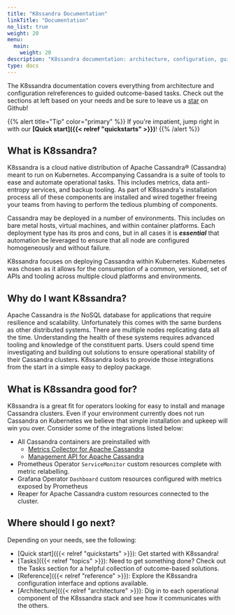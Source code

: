 ```yaml
---
title: "K8ssandra Documentation"
linkTitle: "Documentation"
no_list: true
weight: 20
menu:
  main:
    weight: 20
description: "K8ssandra documentation: architecture, configuration, guided tasks"
type: docs
---
```


The K8ssandra documentation covers everything from architecture and configuration relreferences to guided outcome-based tasks. Check out the sections at left based on your needs and be sure to leave us a <a class="github-button" href="https://github.com/k8ssandra/k8ssandra" data-icon="octicon-star" aria-label="Star k8ssandra/k8ssandra on GitHub">star</a> on Github!

{{% alert title="Tip" color="primary" %}}
If you're impatient, jump right in with our **[Quick start]({{< relref "quickstarts" >}})**!
{{% /alert %}}

## What is K8ssandra?

K8ssandra is a cloud native distribution of Apache Cassandra® (Cassandra) meant to run on Kubernetes. Accompanying Cassandra is a suite of tools to ease and automate operational tasks. This includes metrics, data anti-entropy services, and backup tooling. As part of K8ssandra's installation process all of these components are installed and wired together freeing your teams from having to perform the tedious plumbing of components.

Cassandra may be deployed in a number of environments. This includes on bare metal hosts, virtual machines, and within container platforms. Each deployment type has its pros and cons, but in all cases it is **_essential_** that automation be leveraged to ensure that all node are configured homogeneously and without failure.

K8ssandra focuses on deploying Cassandra within Kubernetes. Kubernetes was chosen as it allows for the consumption of a common, versioned, set of APIs and tooling across multiple cloud platforms and environments.

## Why do I want K8ssandra?

Apache Cassandra is _the_ NoSQL database for applications that require resilience and scalability. Unfortunately this comes with the same burdens as other distributed systems. There are multiple nodes replicating data all the time. Understanding the health of these systems requires advanced tooling and knowledge of the constituent parts. Users could spend time investigating and building out solutions to ensure operational stability of their Cassandra clusters. K8ssandra looks to provide those integrations from the start in a simple easy to deploy package.

## What is K8ssandra good for?

K8ssandra is a great fit for operators looking for easy to install and manage Cassandra clusters. Even if your environment currently does not run Cassandra on Kubernetes we believe that simple installation and upkeep will win you over. Consider some of the integrations listed below:

* All Cassandra containers are preinstalled with
  * [Metrics Collector for Apache Cassandra](https://github.com/datastax/metric-collector-for-apache-cassandra)
  * [Management API for Apache Cassandra](https://github.com/datastax/management-api-for-apache-cassandra)
* Prometheus Operator `ServiceMonitor` custom resources complete with metric relabelling.
* Grafana Operator `Dashboard` custom resources configured with metrics exposed by Prometheus
* Reaper for Apache Cassandra custom resources connected to the cluster.

## Where should I go next?

Depending on your needs, see the following:

* [Quick start]({{< relref "quickstarts" >}}): Get started with K8ssandra!
* [Tasks]({{< relref "topics" >}}): Need to get something done? Check out the Tasks section for a helpful collection of outcome-based solutions.
* [Reference]({{< relref "reference" >}}): Explore the K8ssandra configuration interface and options available.
* [Architecture]({{< relref "architecture" >}}): Dig in to each operational component of the K8ssandra stack and see how it communicates with the others.
